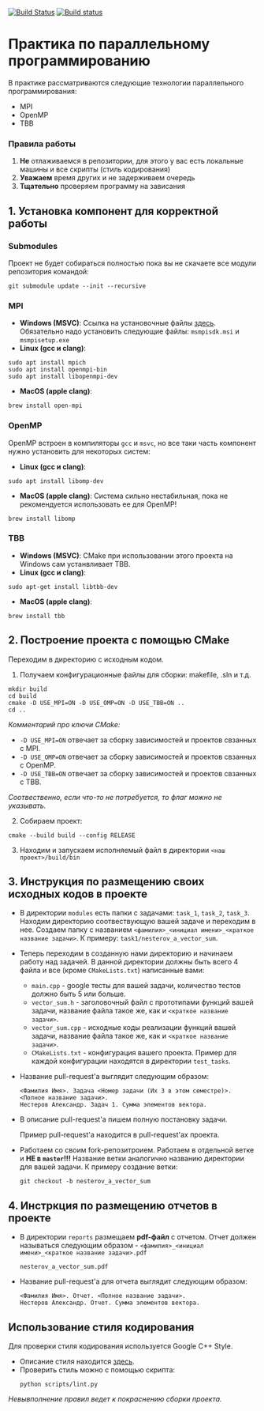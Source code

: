 [![Build Status](https://travis-ci.com/allnes/pp_2019_autumn.svg?branch=master)](https://travis-ci.com/allnes/pp_2019_autumn)
[![Build status](https://ci.appveyor.com/api/projects/status/dye49wsp7ij15gdo/branch/master?svg=true)](https://ci.appveyor.com/project/allnes/pp-2019-autumn/branch/master)

# Практика по параллельному программированию
В практике рассматриваются следующие технологии параллельного программирования:
* MPI
* OpenMP
* TBB

### Правила работы
1. <b>Не</b> отлаживаемся в репозитории, для этого у вас есть локальные машины и все скрипты (стиль кодирования)
2. <b>Уважаем</b> время других и не задерживаем очередь
3. <b>Тщательно</b> проверяем программу на зависания

## 1. Установка компонент для корректной работы
### Submodules
Проект не будет собираться полностью пока вы не скачаете все модули репозитория командой:
```
git submodule update --init --recursive
```
### MPI
  * <b>Windows (MSVC)</b>:
    Ссылка на установочные файлы [здесь](https://www.microsoft.com/en-us/download/details.aspx?id=57467).
    Обязательно надо установить следующие файлы: `msmpisdk.msi` и `msmpisetup.exe`
  * <b>Linux (gcc и clang)</b>:
  ```
  sudo apt install mpich
  sudo apt install openmpi-bin
  sudo apt install libopenmpi-dev
  ```
  * <b>MacOS (apple clang)</b>:
  ```
  brew install open-mpi
  ```

### OpenMP
  OpenMP встроен в компиляторы `gcc` и `msvc`, но все таки часть компонент нужно установить для некоторых систем:
  * <b>Linux (gcc и clang)</b>:
  ```
  sudo apt install libomp-dev
  ```
  * <b>MacOS (apple clang)</b>: Система сильно нестабильная, пока не рекомендуется использовать ее для OpenMP!
  ```
  brew install libomp
  ```

### TBB
  * <b>Windows (MSVC)</b>: CMake при использовании этого проекта на Windows сам устанвливает TBB.
  * <b>Linux (gcc и clang)</b>:
  ```
  sudo apt-get install libtbb-dev
  ```
  * <b>MacOS (apple clang)</b>:
  ```
  brew install tbb
  ```

## 2. Построение проекта с помощью CMake
Переходим в директорию с исходным кодом.

1) Получаем конфигурационные файлы для сборки: makefile, .sln и т.д.

  ```
  mkdir build
  cd build
  cmake -D USE_MPI=ON -D USE_OMP=ON -D USE_TBB=ON ..
  cd ..
  ```
<i>Комментарий про ключи CMake:</i>
- `-D USE_MPI=ON` отвечает за сборку зависимостей и проектов свзанных с MPI.
- `-D USE_OMP=ON` отвечает за сборку зависимостей и проектов свзанных с OpenMP.
- `-D USE_TBB=ON` отвечает за сборку зависимостей и проектов свзанных с TBB.

<i>Соотвественно, если что-то не потребуется, то флаг можно не указывать.</i>

2) Собираем  проект:
  ```
  cmake --build build --config RELEASE
  ```
3) Находим и запускаем исполняемый файл в директории `<наш проект>/build/bin`

## 3. Инструкция по размещению своих исходных кодов в проекте
* В директории `modules` есть папки с задачами: `task_1`, `task_2`, `task_3`.
Находим директорию соотвествующую вашей задаче и переходим в нее. Создаем папку с названием `<фамилия>_<инициал имени>_<краткое название задачи>`. К примеру: `task1/nesterov_a_vector_sum`.
* Теперь переходим в созданную нами директорию и начинаем работу над задачей. В данной директории должны быть всего 4 файла и все (кроме `CMakeLists.txt`) написанные вами:
  - `main.cpp` - google тесты для вашей задачи, количество тестов должно быть 5 или больше.
  - `vector_sum.h`   - заголовочный файл с прототипами функций вашей задачи, название файла такое же, как и `<краткое название задачи>`.
  - `vector_sum.cpp` - исходные коды реализации функций вашей задачи, название файла такое же, как и `<краткое название задачи>`.
  - `CMakeLists.txt` - конфигурация вашего проекта. Пример для каждой конфигурации находятся в директории `test_tasks`.
* Название pull-request'а выглядит следующим образом:
  ```
  <Фамилия Имя>. Задача <Номер задачи (Их 3 в этом семестре)>. <Полное название задачи>.
  Нестеров Александр. Задач 1. Сумма элементов вектора.
  ```
* В описание pull-request'а пишем полную постановку задачи.

  Пример pull-request'а находится в pull-request'ах проекта.

* Работаем со своим fork-репозитроием. Работаем в отдельной ветке и <b>НЕ в `master`!!!</b> Название ветки аналогично названию директории для вашей задачи. К примеру создание ветки:
  ```
  git checkout -b nesterov_a_vector_sum
  ```

## 4. Инстркция по размещению отчетов в проекте

* В директории `reports` размещаем <b>pdf-файл</b> с отчетом.
Отчет должен называться следующим образом - `<фамилия>_<инициал имени>_<краткое название задачи>.pdf`

  ```
  nesterov_a_vector_sum.pdf
  ```
* Название pull-request'а для отчета выглядит следующим образом:
  ```
  <Фамилия Имя>. Отчет. <Полное название задачи>.
  Нестеров Александр. Отчет. Сумма элементов вектора.
  ```

## Использование стиля кодирования
Для проверки стиля кодирования используется Google C++ Style.
* Описание стиля находится [здесь](https://google.github.io/styleguide/cppguide.html).
* Проверить стиль можно с помощью скрипта:
  ```
  python scripts/lint.py
  ```
<i>Невывполнение правил ведет к покраснению сборки проекта.</i>
